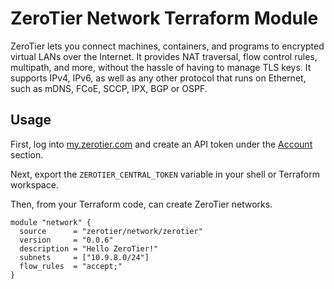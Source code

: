 # ZeroTier Network Terraform Module

ZeroTier lets you connect machines, containers, and programs to
encrypted virtual LANs over the Internet. It provides NAT traversal,
flow control rules, multipath, and more, without the hassle of having
to manage TLS keys. It supports IPv4, IPv6, as well as any other
protocol that runs on Ethernet, such as mDNS, FCoE, SCCP, IPX, BGP or
OSPF.

## Usage

First, log into [my.zerotier.com](https://my.zerotier.com) and create an API
token under the [Account](https://my.zerotier.com/account) section.

Next, export the `ZEROTIER_CENTRAL_TOKEN` variable in your shell or
Terraform workspace.

Then, from your Terraform code, can create ZeroTier networks.

```hcl
module "network" {
  source      = "zerotier/network/zerotier"
  version     = "0.0.6"
  description = "Hello ZeroTier!"
  subnets     = ["10.9.8.0/24"]
  flow_rules  = "accept;"
}
```
